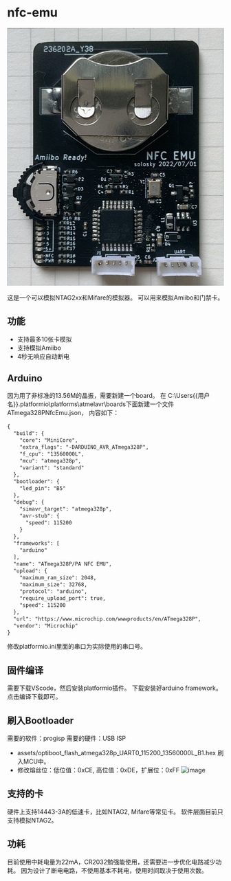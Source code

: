 # nfc-emu

![image](https://raw.githubusercontent.com/solosky/nfc-emu/main/assets/nfc-emu-revA.jpg)

这是一个可以模拟NTAG2xx和Mifare的模拟器。
可以用来模拟Amiibo和门禁卡。

## 功能

* 支持最多10张卡模拟
* 支持模拟Amiibo
* 4秒无响应自动断电


## Arduino

因为用了非标准的13.56M的晶振，需要新建一个board。
在 C:\Users\{{用户名}}\.platformio\platforms\atmelavr\boards下面新建一个文件 ATmega328PNfcEmu.json， 内容如下：

```
{
  "build": {
    "core": "MiniCore",
    "extra_flags": "-DARDUINO_AVR_ATmega328P",
    "f_cpu": "13560000L",
    "mcu": "atmega328p",
    "variant": "standard"
  },
  "bootloader": {
    "led_pin": "B5"
  },
  "debug": {
    "simavr_target": "atmega328p",
    "avr-stub": {
      "speed": 115200
    }
  },
  "frameworks": [
    "arduino"
  ],
  "name": "ATmega328P/PA NFC EMU",
  "upload": {
    "maximum_ram_size": 2048,
    "maximum_size": 32768,
    "protocol": "arduino",
    "require_upload_port": true,
    "speed": 115200
  },
  "url": "https://www.microchip.com/wwwproducts/en/ATmega328P",
  "vendor": "Microchip"
}
```
修改platformio.ini里面的串口为实际使用的串口号。


## 固件编译

需要下载VScode，然后安装platformio插件。
下载安装好arduino framework。点击编译下载即可。


## 刷入Bootloader

需要的软件：progisp 
需要的硬件：USB ISP
* assets/optiboot_flash_atmega328p_UART0_115200_13560000L_B1.hex 刷入MCU中。
* 修改熔丝位：低位值：0xCE, 高位值：0xDE，扩展位：0xFF
![image](hhttps://raw.githubusercontent.com/solosky/nfc-emu/main/assets/fuse.png)


## 支持的卡

硬件上支持14443-3A的低速卡，比如NTAG2, Mifare等常见卡。
软件层面目前只支持模拟NTAG2。

## 功耗

目前使用中耗电量为22mA，CR2032勉强能使用，还需要进一步优化电路减少功耗。
因为设计了断电电路，不使用基本不耗电，使用时间取决于使用次数。